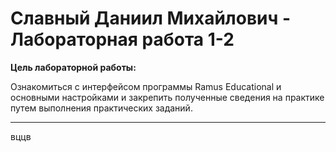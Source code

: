 # Славный Даниил Михайлович - Лабораторная работа 1-2

**Цель лабораторной работы:** 

Ознакомиться с интерфейсом программы
Ramus Educational и основными настройками и закрепить полученные
сведения на практике путем выполнения практических заданий.

****

вццв
